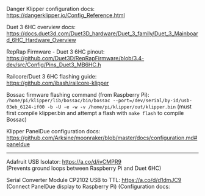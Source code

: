Danger Klipper configuration docs:   
https://dangerklipper.io/Config_Reference.html

Duet 3 6HC overview docs:   
https://docs.duet3d.com/Duet3D_hardware/Duet_3_family/Duet_3_Mainboard_6HC_Hardware_Overview

RepRap Firmware - Duet 3 6HC pinout:   
https://github.com/Duet3D/RepRapFirmware/blob/3.4-dev/src/Config/Pins_Duet3_MB6HC.h

Railcore/Duet 3 6HC flashing guide:   
https://github.com/ibash/railcore-klipper

Bossac firmware flashing command (from Raspberry Pi):   
```/home/pi/klipper/lib/bossac/bin/bossac --port=/dev/serial/by-id/usb-03eb_6124-if00 -b -U -e -w -v /home/pi/klipper/out/klipper.bin```
(must first compile klipper.bin and attempt a flash with ```make flash``` to compile Bossac)

Klipper PanelDue configuration docs:
https://github.com/Arksine/moonraker/blob/master/docs/configuration.md#paneldue

-----------

Adafruit USB Isolator: https://a.co/d/ivCMPR9   
(Prevents ground loops between Raspberry Pi and Duet 6HC)

Serial Converter Module CP2102 USB to TTL: https://a.co/d/d1dmJC9   
(Connect PanelDue display to Raspberry Pi)
(Configuration docs:
